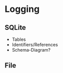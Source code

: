 # Logging

<!-- TODO Concept/ Idea/ ...  -->

## SQLite

- Tables
- Identifiers/References
- Schema-Diagram?

## File


